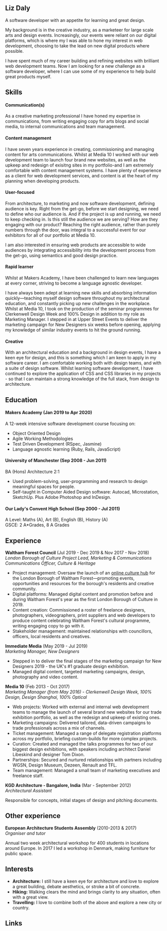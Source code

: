 ## Liz Daly

A software developer with an appetite for learning and great design. 

My background is in the creative industry, as a marketeer for large scale arts and design events. Increasingly, our events were reliant on our digital platforms, which is where my I was able to hone my interest in web development, choosing to take the lead on new digital products where possible.

I have spent much of my career building and refining websites with brilliant web development teams. Now I am looking for a new challenge as a software developer, where I can use some of my experience to help build great products myself.

## Skills

#### Communication(s)

As a creative marketing professional I have honed my expertise in communications, from writing engaging copy for arts blogs and social media, to internal communications and team management.

#### Content management

I have seven years experience in creating, commissioning and managing content for arts communications. Whilst at Media 10 I worked with our web development team to launch four brand new websites, as well as the upkeep and redesign of exisitng sites in my portfolio-and I am extremely comfortable with content management systems. I have plenty of experience as a client for web development services, and content is at the heart of my planning when developing products.

#### User-focused

From architecture, to marketing and now software development, defining audience is key. Right from the get-go, before we start designing, we need to define who our audience is. And if the project is up and running, we need to keep checking in. Is this still the audience we are serving? How are they engaging with our product? Reaching the right audience, rather than purely numbers through the door, was integral to a successful event for our exhibitors for all of our portfolio at Media 10. 

I am also interested in ensuring web products are accessible to wide audiences by integrating accessibility into the development process from the get-go, using semantics and good design practice. 

#### Rapid learner

Whilst at Makers Academy, I have been challenged to learn new languages at every corner, striving to become a language agnostic developer.

I have always been adept at learning new skills and absorbing information quickly—teaching myself design software throughout my architectural education, and constantly picking up new challenges in the workplace. Whilst at Media 10, I took on the production of the seminar programmes for Clerkenwell Design Week and 100% Design in addition to my role as Marketing Manager. I stepped in at Upper Street Events to deliver the marketing campaign for New Designers six weeks before opening, applying my knowledge of similar industry events to hit the ground running. 

#### Creative

With an architectural education and a background in design events, I have a keen eye for design, and this is something which I am keen to apply in my software career. I am comfortable working both with design teams, and with a suite of design software. Whilst learning software development, I have continued to explore the application of CSS and CSS libraries in my projects - so that I can maintain a strong knowledge of the full stack, from design to architecture. 

## Education

#### Makers Academy (Jan 2019 to Apr 2020)

A 12-week intensive software development course focusing on:

- Object Oriented Design
- Agile Working Methodologies  
- Test Driven Development (RSpec, Jasmine)
- Language agnostic learning (Ruby, Rails, JavaScript)

#### University of Manchester (Sep 2008 - Jun 2011)

BA (Hons) Architecture 2:1

- Used problem-solving, user-programming and research to design meaningful spaces for people.
- Self-taught in Computer Aided Design software: Autocad, Microstation, SketchUp. Plus Adobe Photoshop and InDesign.

#### Our Lady's Convent High School (Sep 2000 - Jul 2011)

A Level:
Maths (A), Art (B), English (B), History (A) \
GSCE:
2 A*Grades, 8 A Grades

## Experience

**Waltham Forest Council** (Jul 2019 - Dec 2019 & Nov 2017 - Nov 2018)    
*London Borough of Culture Project Lead, Marketing & Communications* \
*Communications Officer, Culture & Heritage*  
- Project management: Oversaw the launch of an [online culture hub](https://wfculture.co.uk/) for the London Borough of Waltham Forest—promoting events, opportunities and resources for the borough's residents and creative community.
- Digital platforms: Managed digital content and promotion before and during Waltham Forest's year as the first London Borough of Culture in 2019.
- Content creation: Commissioned a roster of freelance designers, photographers, videographers, print suppliers and web developers to produce content celebrating Waltham Forest's cultural programme, writing engaging copy to go with it.
- Stakeholder management: maintained relationships with councillors, officers, local residents and creatives.

**Immediate Media** (May 2019 - Jul 2019)   
*Marketing Manager, New Designers*  
- Stepped in to deliver the final stages of the marketing campaign for New Designers 2019 - the UK's #1 graduate design exhibition.
- Managed digital content, targeted marketing campaigns, design, photography and video content.

**Media 10** (Feb 2013 - Oct 2017) \
*Marketing Manager (from May 2016) - Clerkenwell Design Week, 100% Design, Design Shanghai, 100% Optical*

- Web projects: Worked with external and internal web development teams to manage the launch of several brand new websites for our trade exhibition portfolio, as well as the redesign and upkeep of existing ones.
- Marketing campaigns: Delivered tailored, data-driven campaigns to trade professionals across a mix of channels.
- Ticket management: Managed a range of delegate registration platforms across my portfolio, briefing custom-builds for more complex projects.
- Curation: Created and managed the talks programmes for two of our biggest design exhibitions, with speakers including architect Daniel Libeskind and designer Tom Dixon.
- Partnerships: Secured and nurtured relationships with partners including WGSN, Design Museum, Dezeen, Renault and TFL.
- Team management: Managed a small team of marketing executives and freelance staff.

**KGD Architecture - Bangalore, India** (Mar - September 2012) \
*Architectural Assistant*

Responsible for concepts, initial stages of design and pitching documents.

## Other experience

**European Architecture Students Assembly** (2010-2013 & 2017) \
*Organiser and tutor*

Annual two week architectural workshop for 400 students in locations around Europe. In 2017 I led a workshop in
Denmark, making furniture for public space.


## Interests

- **Architecture:** I still have a keen eye for architecture and love to explore a great building, debate aesthetics, or stroke a bit of concrete.
- **Hiking:** Walking clears the mind and brings clarity to any situation, often with a great view.
- **Travelling:** I love to combine both of the above and explore a new city or country.

## Links


